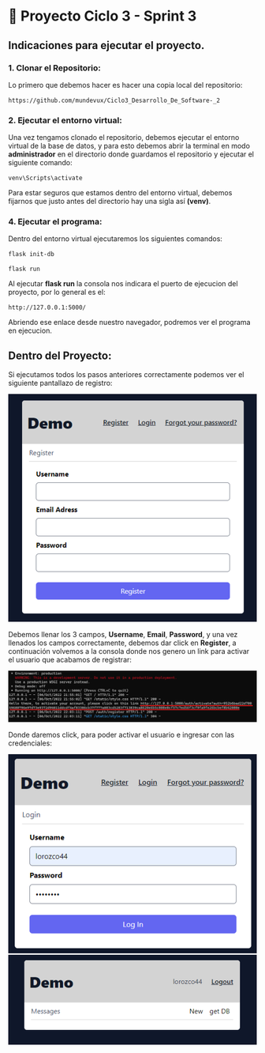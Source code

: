 # 🚀 Proyecto Ciclo 3 - Sprint 3 

## Indicaciones para ejecutar el proyecto.

### 1. Clonar el Repositorio:

Lo primero que debemos hacer es hacer una copia local del repositorio:

```
https://github.com/mundevux/Ciclo3_Desarrollo_De_Software-_2
```

### 2. Ejecutar el entorno virtual:

Una vez tengamos clonado el repositorio, debemos ejecutar el entorno virtual de la base de datos, y para esto debemos abrir la terminal en modo **administrador** en el directorio donde guardamos el repositorio y ejecutar el siguiente comando:

```
venv\Scripts\activate
```
Para estar seguros que estamos dentro del entorno virtual, debemos fijarnos que justo antes del directorio hay una sigla así **(venv)**.

### 4. Ejecutar el programa:

Dentro del entorno virtual ejecutaremos los siguientes comandos:

```
flask init-db
```
```
flask run
```

Al ejecutar **flask run** la consola nos indicara el puerto de ejecucion del proyecto, por lo general es el:

```
http://127.0.0.1:5000/
```

Abriendo ese enlace desde nuestro navegador, podremos ver el programa en ejecucion.


## Dentro del Proyecto:

Si ejecutamos todos los pasos anteriores correctamente podemos ver el siguiente pantallazo de registro:

![Registro](./img/Registro.png)

Debemos llenar los 3 campos, **Username**, **Email**, **Password**, y una vez llenados los campos correctamente, debemos dar click en **Register**, a continuación volvemos a la consola donde nos genero un link para activar el usuario que acabamos de registrar:


![Activación](./img/Activaci%C3%B3n.png)

Donde daremos click, para poder activar el usuario e ingresar con las credenciales:

![Log In](./img/Login.png)
![Dashboard](./img/Dashboard.png)
